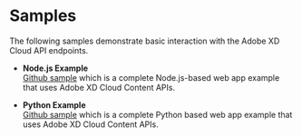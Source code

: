 # Samples

The following samples demonstrate basic interaction with the Adobe XD Cloud API endpoints.

- **Node.js Example**  
  [Github sample](/samples/cloud-content-api-node/readme.md) which is a complete Node.js-based web app example that uses Adobe XD Cloud Content APIs.

- **Python Example**  
  [Github sample](/samples/cloud-content-api-python/readme.md) which is a complete Python based web app example that uses Adobe XD Cloud Content APIs.